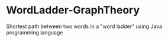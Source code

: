 # WordLadder-GraphTheory
Shortest path between two words in a "word ladder" using Java programming language
